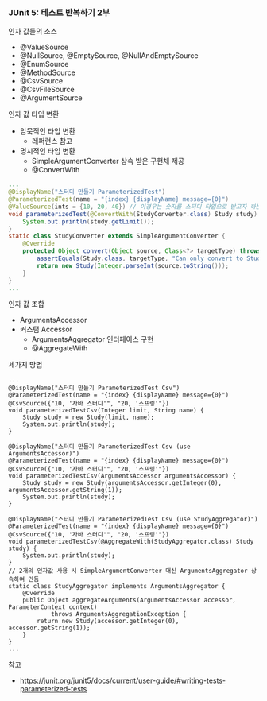 ### JUnit 5: 테스트 반복하기 2부

인자 값들의 소스
- @ValueSource
- @NullSource, @EmptySource, @NullAndEmptySource
- @EnumSource
- @MethodSource
- @CsvSource
- @CsvFileSource
- @ArgumentSource

인자 값 타입 변환
- 암묵적인 타입 변환
    - 레퍼런스 참고
- 명시적인 타입 변환
    - SimpleArgumentConverter 상속 받은 구현체 제공
    - @ConvertWith

~~~java
...
@DisplayName("스터디 만들기 ParameterizedTest")
@ParameterizedTest(name = "{index} {displayName} message={0}")
@ValueSource(ints = {10, 20, 40}) // 이경우는 숫자를 스터디 타입으로 받고자 하는것이기 때문에 컨버터를 만들어줘야 한다.
void parameterizedTest(@ConvertWith(StudyConverter.class) Study study) {
    System.out.println(study.getLimit());
}
static class StudyConverter extends SimpleArgumentConverter {
    @Override
    protected Object convert(Object source, Class<?> targetType) throws ArgumentConversionException {
        assertEquals(Study.class, targetType, "Can only convert to Study");
        return new Study(Integer.parseInt(source.toString()));
    }
}
...
~~~

인자 값 조합
 - ArgumentsAccessor
 - 커스텀 Accessor
    - ArgumentsAggregator 인터페이스 구현
    - @AggregateWith

세가지 방법
~~~
... 
@DisplayName("스터디 만들기 ParameterizedTest Csv")
@ParameterizedTest(name = "{index} {displayName} message={0}")
@CsvSource({"10, '자바 스터디'", "20, '스프링'"})
void parameterizedTestCsv(Integer limit, String name) {
    Study study = new Study(limit, name);
    System.out.println(study);
}

@DisplayName("스터디 만들기 ParameterizedTest Csv (use ArgumentsAccessor)")
@ParameterizedTest(name = "{index} {displayName} message={0}")
@CsvSource({"10, '자바 스터디'", "20, '스프링'"})
void parameterizedTestCsv(ArgumentsAccessor argumentsAccessor) {
    Study study = new Study(argumentsAccessor.getInteger(0), argumentsAccessor.getString(1));
    System.out.println(study);
}

@DisplayName("스터디 만들기 ParameterizedTest Csv (use StudyAggregator)")
@ParameterizedTest(name = "{index} {displayName} message={0}")
@CsvSource({"10, '자바 스터디'", "20, '스프링'"})
void parameterizedTestCsv(@AggregateWith(StudyAggregator.class) Study study) {
    System.out.println(study);
}
// 2개의 인자값 사용 시 SimpleArgumentConverter 대신 ArgumentsAggregator 상속하여 만듬
static class StudyAggregator implements ArgumentsAggregator {
    @Override
    public Object aggregateArguments(ArgumentsAccessor accessor, ParameterContext context)
            throws ArgumentsAggregationException {
        return new Study(accessor.getInteger(0), accessor.getString(1));
    }
}
...
~~~

참고
 - https://junit.org/junit5/docs/current/user-guide/#writing-tests-parameterized-tests
